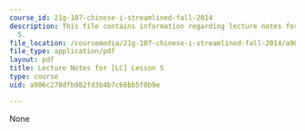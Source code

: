 ```yaml
---
course_id: 21g-107-chinese-i-streamlined-fall-2014
description: This file contains information regarding lecture notes for [LC] lesson
  5.
file_location: /coursemedia/21g-107-chinese-i-streamlined-fall-2014/a906c278dfb982fd3b4b7c66bb5f0b9e_MIT21G_107F14_Chars5.pdf
file_type: application/pdf
layout: pdf
title: Lecture Notes for [LC] Lesson 5
type: course
uid: a906c278dfb982fd3b4b7c66bb5f0b9e

---
```

None